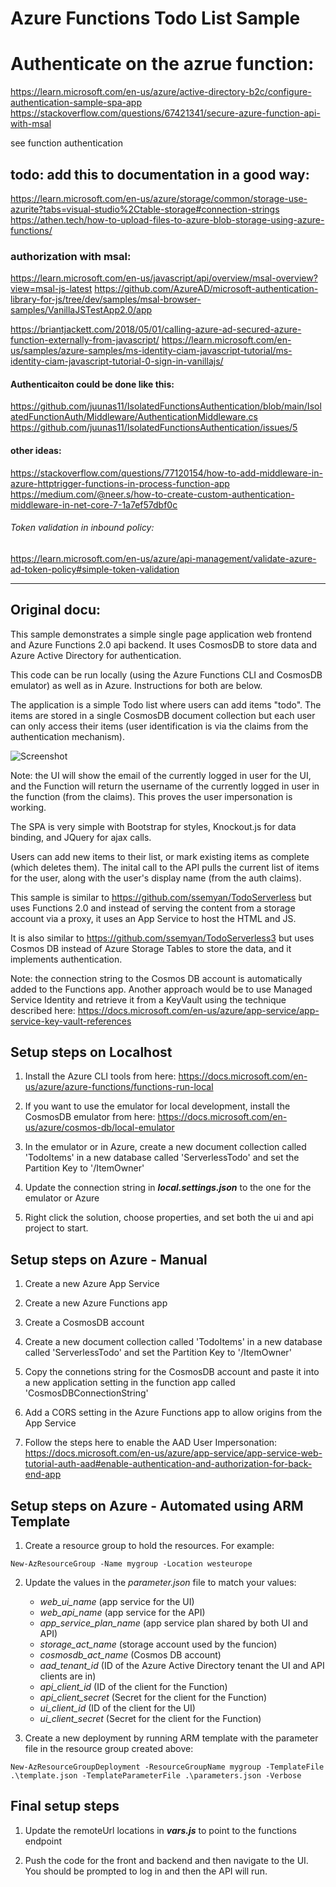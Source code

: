 ﻿
# Azure Functions Todo List Sample




# Authenticate on the azrue function:
https://learn.microsoft.com/en-us/azure/active-directory-b2c/configure-authentication-sample-spa-app
https://stackoverflow.com/questions/67421341/secure-azure-function-api-with-msal



see function authentication










## todo: add this to documentation in a good way:
https://learn.microsoft.com/en-us/azure/storage/common/storage-use-azurite?tabs=visual-studio%2Ctable-storage#connection-strings
https://athen.tech/how-to-upload-files-to-azure-blob-storage-using-azure-functions/

### authorization with msal:
https://learn.microsoft.com/en-us/javascript/api/overview/msal-overview?view=msal-js-latest
https://github.com/AzureAD/microsoft-authentication-library-for-js/tree/dev/samples/msal-browser-samples/VanillaJSTestApp2.0/app

https://briantjackett.com/2018/05/01/calling-azure-ad-secured-azure-function-externally-from-javascript/
https://learn.microsoft.com/en-us/samples/azure-samples/ms-identity-ciam-javascript-tutorial/ms-identity-ciam-javascript-tutorial-0-sign-in-vanillajs/


#### Authenticaiton could be done like this:
https://github.com/juunas11/IsolatedFunctionsAuthentication/blob/main/IsolatedFunctionAuth/Middleware/AuthenticationMiddleware.cs
https://github.com/juunas11/IsolatedFunctionsAuthentication/issues/5

#### other ideas:
https://stackoverflow.com/questions/77120154/how-to-add-middleware-in-azure-httptrigger-functions-in-process-function-app
https://medium.com/@neer.s/how-to-create-custom-authentication-middleware-in-net-core-7-1a7ef57dbf0c


###### Token validation in inbound policy:
https://learn.microsoft.com/en-us/azure/api-management/validate-azure-ad-token-policy#simple-token-validation



------------------
## Original docu:

This sample demonstrates a simple single page application web frontend and Azure Functions 2.0 api backend. It uses CosmosDB to store data and Azure Active Directory for authentication.

This code can be run locally (using the Azure Functions CLI and CosmosDB emulator) as well as in Azure. Instructions for both are below.

The application is a simple Todo list where users can add items "todo". The items are stored in a single CosmosDB document collection but each user can only access their items (user identification is via the claims from the authentication mechanism). 

![Screenshot](https://github.com/ssemyan/TodoServerless2/raw/master/screenshot.png)

Note: the UI will show the email of the currently logged in user for the UI, and the Function will return the username of the currently logged in user in the function (from the claims). This proves the user impersonation is working. 

The SPA is very simple with Bootstrap for styles, Knockout.js for data binding, and JQuery for ajax calls. 

Users can add new items to their list, or mark existing items as complete (which deletes them). The inital call to the API pulls the current list of items for the user, along with the user's display name (from the auth claims). 

This sample is similar to https://github.com/ssemyan/TodoServerless but uses Functions 2.0 and instead of serving the content from a storage account via a proxy, it uses an App Service to host the HTML and JS.  

It is also similar to https://github.com/ssemyan/TodoServerless3 but uses Cosmos DB instead of Azure Storage Tables to store the data, and it implements authentication.   

Note: the connection string to the Cosmos DB account is automatically added to the Functions app. Another approach would be to use Managed Service Identity and retrieve it from a KeyVault using the technique described here: https://docs.microsoft.com/en-us/azure/app-service/app-service-key-vault-references

## Setup steps on Localhost

1. Install the Azure CLI tools from here: https://docs.microsoft.com/en-us/azure/azure-functions/functions-run-local

1. If you want to use the emulator for local development, install the CosmosDB emulator from here: https://docs.microsoft.com/en-us/azure/cosmos-db/local-emulator

1. In the emulator or in Azure, create a new document collection called 'TodoItems' in a new database called 'ServerlessTodo' and set the Partition Key to '/ItemOwner'

1. Update the connection string in **_local.settings.json_** to the one for the emulator or Azure

1. Right click the solution, choose properties, and set both the ui and api project to start. 

## Setup steps on Azure - Manual

1. Create a new Azure App Service 

1. Create a new Azure Functions app

1. Create a CosmosDB account

1. Create a new document collection called 'TodoItems' in a new database called 'ServerlessTodo' and set the Partition Key to '/ItemOwner'

1. Copy the connetions string for the CosmosDB account and paste it into a new application setting in the function app called 'CosmosDBConnectionString'

1. Add a CORS setting in the Azure Functions app to allow origins from the App Service

1. Follow the steps here to enable the AAD User Impersonation: https://docs.microsoft.com/en-us/azure/app-service/app-service-web-tutorial-auth-aad#enable-authentication-and-authorization-for-back-end-app

## Setup steps on Azure - Automated using ARM Template

1. Create a resource group to hold the resources. For example: 

```
New-AzResourceGroup -Name mygroup -Location westeurope
```

2. Update the values in the *parameter.json* file to match your values: 
    * *web_ui_name* (app service for the UI)
    * *web_api_name* (app service for the API)
    * *app_service_plan_name* (app service plan shared by both UI and API)
    * *storage_act_name* (storage account used by the funcion)
    * *cosmosdb_act_name* (Cosmos DB account)
    * *aad_tenant_id* (ID of the Azure Active Directory tenant the UI and API clients are in)
    * *api_client_id* (ID of the client for the Function)
    * *api_client_secret* (Secret for the client for the Function)
    * *ui_client_id* (ID of the client for the UI)
    * *ui_client_secret* (Secret for the client for the Function)

1. Create a new deployment by running ARM template with the parameter file in the resource group created above:

```
New-AzResourceGroupDeployment -ResourceGroupName mygroup -TemplateFile .\template.json -TemplateParameterFile .\parameters.json -Verbose
```

## Final setup steps

1. Update the remoteUrl locations in **_vars.js_** to point to the functions endpoint

1. Push the code for the front and backend and then navigate to the UI. You should be prompted to log in and then the API will run. 

